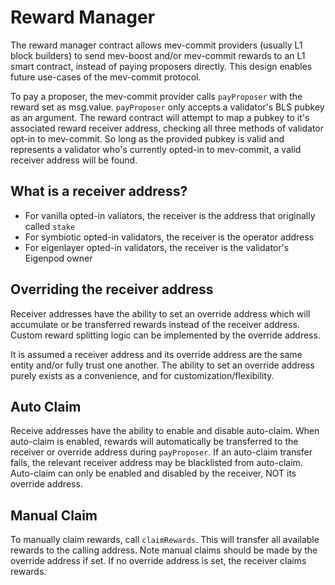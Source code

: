 # Reward Manager

The reward manager contract allows mev-commit providers (usually L1 block builders) to send mev-boost and/or mev-commit rewards to an L1 smart contract, instead of paying proposers directly. This design enables future use-cases of the mev-commit protocol.

To pay a proposer, the mev-commit provider calls `payProposer` with the reward set as msg.value. `payProposer` only accepts a validator's BLS pubkey as an argument. The reward contract will attempt to map a pubkey to it's associated reward receiver address, checking all three methods of validator opt-in to mev-commit. So long as the provided pubkey is valid and represents a validator who's currently opted-in to mev-commit, a valid receiver address will be found.

## What is a receiver address?

- For vanilla opted-in valiators, the receiver is the address that originally called `stake`
- For symbiotic opted-in validators, the receiver is the operator address
- For eigenlayer opted-in validators, the receiver is the validator's Eigenpod owner

## Overriding the receiver address

Receiver addresses have the ability to set an override address which will accumulate or be transferred rewards instead of the receiver address. Custom reward splitting logic can be implemented by the override address.

It is assumed a receiver address and its override address are the same entity and/or fully trust one another. The ability to set an override address purely exists as a convenience, and for customization/flexibility.

## Auto Claim

Receive addresses have the ability to enable and disable auto-claim. When auto-claim is enabled, rewards will automatically be transferred to the receiver or override address during `payProposer`. If an auto-claim transfer fails, the relevant receiver address may be blacklisted from auto-claim. Auto-claim can only be enabled and disabled by the receiver, NOT its override address.

## Manual Claim

To manually claim rewards, call `claimRewards`. This will transfer all available rewards to the calling address. Note manual claims should be made by the override address if set. If no override address is set, the receiver claims rewards.
